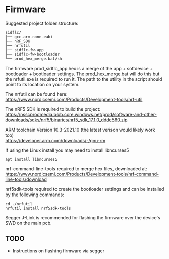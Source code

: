 # Firmware

Suggested project folder structure:
```
sidflc/
├── gcc-arm-none-eabi
├── nRF_SDK
├── nrfutil
├── sidflc-fw-app
├── sidflc-fw-bootloader
└── prod_hex_merge.bat/sh
```

The firmware prod_sidflc_app.hex is a merge of the app + softdevice + bootloader + bootloader settings. The prod_hex_merge.bat will do this but the nrfutil.exe is required to run it. The path to the utility in the script should point to its location on your system.

The nrfutil can be found here:  
https://www.nordicsemi.com/Products/Development-tools/nrf-util

The nRF5 SDK is required to build the project:  
https://nsscprodmedia.blob.core.windows.net/prod/software-and-other-downloads/sdks/nrf5/binaries/nrf5_sdk_17.1.0_ddde560.zip  

ARM toolchain Version 10.3-2021.10 (the latest verison would likely work too)  
https://developer.arm.com/downloads/-/gnu-rm

If using the Linux install you may need to install libncurses5  
```
apt install libncurses5
```

nrf-command-line-tools required to merge hex files, downloaded at:  
https://www.nordicsemi.com/Products/Development-tools/nrf-command-line-tools/download

nrf5sdk-tools required to create the bootloader settings and can be installed by the following commands: 
```
cd ./nrfutil
nrfutil install nrf5sdk-tools
```
Segger J-Link is recommended for flashing the firmware over the device's SWD on the main pcb.

## TODO
* Instructions on flashing firmware via segger
